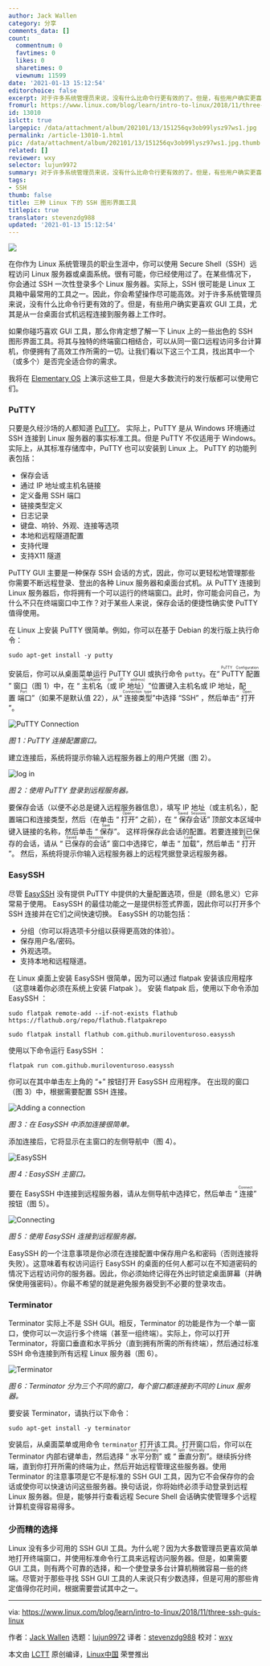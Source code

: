 ```yaml
---
author: Jack Wallen
category: 分享
comments_data: []
count:
  commentnum: 0
  favtimes: 0
  likes: 0
  sharetimes: 0
  viewnum: 11599
date: '2021-01-13 15:12:54'
editorchoice: false
excerpt: 对于许多系统管理员来说，没有什么比命令行更有效的了。但是，有些用户确实更喜欢 GUI 工具，尤其是从一台桌面台式机远程连接到服务器上工作时。
fromurl: https://www.linux.com/blog/learn/intro-to-linux/2018/11/three-ssh-guis-linux
id: 13010
islctt: true
largepic: /data/attachment/album/202101/13/151256qv3ob99lysz97ws1.jpg
permalink: /article-13010-1.html
pic: /data/attachment/album/202101/13/151256qv3ob99lysz97ws1.jpg.thumb.jpg
related: []
reviewer: wxy
selector: lujun9972
summary: 对于许多系统管理员来说，没有什么比命令行更有效的了。但是，有些用户确实更喜欢 GUI 工具，尤其是从一台桌面台式机远程连接到服务器上工作时。
tags:
- SSH
thumb: false
title: 三种 Linux 下的 SSH 图形界面工具
titlepic: true
translator: stevenzdg988
updated: '2021-01-13 15:12:54'
---
```


![](/data/attachment/album/202101/13/151256qv3ob99lysz97ws1.jpg)


在你作为 Linux 系统管理员的职业生涯中，你可以使用 Secure Shell（SSH）远程访问 Linux 服务器或桌面系统。很有可能，你已经使用过了。在某些情况下，你会通过 SSH 一次性登录多个 Linux 服务器。实际上，SSH 很可能是 Linux 工具箱中最常用的工具之一。因此，你会希望操作尽可能高效。对于许多系统管理员来说，没有什么比命令行更有效的了。但是，有些用户确实更喜欢 GUI 工具，尤其是从一台桌面台式机远程连接到服务器上工作时。


如果你碰巧喜欢 GUI 工具，那么你肯定想了解一下 Linux 上的一些出色的 SSH 图形界面工具。将其与独特的终端窗口相结合，可以从同一窗口远程访问多台计算机，你便拥有了高效工作所需的一切。让我们看以下这三个工具，找出其中一个（或多个）是否完全适合你的需求。


我将在 [Elementary OS](https://elementary.io/) 上演示这些工具，但是大多数流行的发行版都可以使用它们。


### PuTTY


只要是久经沙场的人都知道 [PuTTY](https://www.chiark.greenend.org.uk/~sgtatham/putty/latest.html)。 实际上，PuTTY 是从 Windows 环境通过 SSH 连接到 Linux 服务器的事实标准工具。但是 PuTTY 不仅适用于 Windows。实际上，从其标准存储库中，PuTTY 也可以安装到 Linux 上。 PuTTY 的功能列表包括：


* 保存会话
* 通过 IP 地址或主机名链接
* 定义备用 SSH 端口
* 链接类型定义
* 日志记录
* 键盘、响铃、外观、连接等选项
* 本地和远程隧道配置
* 支持代理
* 支持X11 隧道


PuTTY GUI 主要是一种保存 SSH 会话的方式，因此，你可以更轻松地管理那些你需要不断远程登录、登出的各种 Linux 服务器和桌面台式机。从 PuTTY 连接到 Linux 服务器后，你将拥有一个可以运行的终端窗口。此时，你可能会问自己，为什么不只在终端窗口中工作？对于某些人来说，保存会话的便捷性确实使 PuTTY 值得使用。


在 Linux 上安装 PuTTY 很简单。例如，你可以在基于 Debian 的发行版上执行命令：



```
sudo apt-get install -y putty

```

安装后，你可以从桌面菜单运行 PuTTY GUI 或执行命令 `putty`。在“<ruby> PuTTY 配置 <rt>  PuTTY Configuration </rt></ruby>” 窗口（图 1）中，在 “<ruby> 主机名（或 IP 地址） <rt>  HostName (or IP address) </rt></ruby>”位置键入主机名或 IP 地址，配置<ruby> 端口 <rt>  Port </rt></ruby>”（如果不是默认值 22），从“<ruby> 连接类型 <rt>  Connection type </rt></ruby>”中选择 “SSH” ，然后单击“<ruby> 打开 <rt>  Open </rt></ruby>”。


![PuTTY Connection](/data/attachment/album/202101/13/151258sn5i4ddicg7ii54g.jpg "PuTTY Connection")


*图 1：PuTTY 连接配置窗口。*


建立连接后，系统将提示你输入远程服务器上的用户凭据（图 2）。


![log in](/data/attachment/album/202101/13/151259et1nb2hpnzbbvzlg.jpg "log in")


*图 2：使用 PuTTY 登录到远程服务器。*


要保存会话（以便不必总是键入远程服务器信息），填写 IP 地址（或主机名），配置端口和连接类型，然后（在单击 “<ruby> 打开 <rt>  Open </rt></ruby>” 之前），在 “<ruby> 保存会话 <rt>  Saved Sessions </rt></ruby>” 顶部文本区域中键入链接的名称，然后单击 “<ruby> 保存 <rt>  Save </rt></ruby>”。 这样将保存此会话的配置。若要连接到已保存的会话，请从 “<ruby> 已保存的会话 <rt>  Saved Sessions </rt></ruby>” 窗口中选择它，单击 “<ruby> 加载 <rt>  Load </rt></ruby>”，然后单击 “<ruby> 打开 <rt>  Open </rt></ruby>”。 然后，系统将提示你输入远程服务器上的远程凭据登录远程服务器。


### EasySSH


尽管 [EasySSH](https://github.com/muriloventuroso/easyssh) 没有提供 PuTTY 中提供的大量配置选项，但是（顾名思义）它非常易于使用。 EasySSH 的最佳功能之一是提供标签式界面，因此你可以打开多个 SSH 连接并在它们之间快速切换。 EasySSH 的功能包括：


* 分组（你可以将选项卡分组以获得更高效的体验）。
* 保存用户名/密码。
* 外观选项。
* 支持本地和远程隧道。


在 Linux 桌面上安装 EasySSH 很简单，因为可以通过 flatpak 安装该应用程序（这意味着你必须在系统上安装 Flatpak ）。 安装 flatpak 后，使用以下命令添加 EasySSH ：



```
sudo flatpak remote-add --if-not-exists flathub https://flathub.org/repo/flathub.flatpakrepo

sudo flatpak install flathub com.github.muriloventuroso.easyssh

```

使用以下命令运行 EasySSH ：



```
flatpak run com.github.muriloventuroso.easyssh

```

你可以在其中单击左上角的 “+” 按钮打开 EasySSH 应用程序。 在出现的窗口（图 3）中，根据需要配置 SSH 连接。


![Adding a connection](/data/attachment/album/202101/13/151301aq8rvjlg8d1zrmam.jpg "Adding a connection")


*图 3：在 EasySSH 中添加连接很简单。*


添加连接后，它将显示在主窗口的左侧导航中（图 4）。


![EasySSH](/data/attachment/album/202101/13/151302dgg47zl673a4w67h.jpg "EasySSH")


*图 4：EasySSH 主窗口。*


要在 EasySSH 中连接到远程服务器，请从左侧导航中选择它，然后单击 “<ruby> 连接 <rt>  Connect </rt></ruby>” 按钮（图 5）。


![Connecting](/data/attachment/album/202101/13/151304e8xkjsl37k7le93h.jpg "Connecting")


*图 5：使用 EasySSH 连接到远程服务器。*


EasySSH 的一个注意事项是你必须在连接配置中保存用户名和密码（否则连接将失败）。这意味着有权访问运行 EasySSH 的桌面的任何人都可以在不知道密码的情况下远程访问你的服务器。因此，你必须始终记得在外出时锁定桌面屏幕（并确保使用强密码）。你最不希望的就是避免服务器受到不必要的登录攻击。


### Terminator


Terminator 实际上不是 SSH GUI。相反，Terminator 的功能是作为一个单一窗口，使你可以一次运行多个终端（甚至一组终端）。实际上，你可以打开 Terminator，将窗口垂直和水平拆分（直到拥有所需的所有终端），然后通过标准 SSH 命令连接到所有远程 Linux 服务器（图 6）。


![Terminator](/data/attachment/album/202101/13/151306kol3mebzyoxbzljl.jpg "Terminator")


*图 6：Terminator 分为三个不同的窗口，每个窗口都连接到不同的 Linux 服务器。*


要安装 Terminator，请执行以下命令：



```
sudo apt-get install -y terminator

```

安装后，从桌面菜单或用命令 `terminator` 打开该工具。打开窗口后，你可以在 Terminator 内部右键单击，然后选择 “<ruby> 水平分割 <rt>  Split Horizontally </rt></ruby>” 或 “<ruby> 垂直分割 <rt>  Split Vertically </rt></ruby>”。继续拆分终端，直到你打开所需的终端为止，然后开始远程管理这些服务器。使用 Terminator 的注意事项是它不是标准的 SSH GUI 工具，因为它不会保存你的会话或使你可以快速访问这些服务器。换句话说，你将始终必须手动登录到远程 Linux 服务器。但是，能够并行查看远程 Secure Shell 会话确实使管理多个远程计算机变得容易得多。


### 少而精的选择


Linux 没有多少可用的 SSH GUI 工具。为什么呢？因为大多数管理员更喜欢简单地打开终端窗口，并使用标准命令行工具来远程访问服务器。但是，如果需要 GUI 工具，则有两个可靠的选择，和一个使登录多台计算机稍微容易一些的终端。尽管对于那些寻找 SSH GUI 工具的人来说只有少数选择，但是可用的那些肯定值得你花时间，根据需要尝试其中之一。




---


via: <https://www.linux.com/blog/learn/intro-to-linux/2018/11/three-ssh-guis-linux>


作者：[Jack Wallen](https://www.linux.com/users/jlwallen) 选题：[lujun9972](https://github.com/lujun9972) 译者：[stevenzdg988](https://github.com/stevenzdg988) 校对：[wxy](https://github.com/wxy)


本文由 [LCTT](https://github.com/LCTT/TranslateProject) 原创编译，[Linux中国](https://linux.cn/) 荣誉推出
